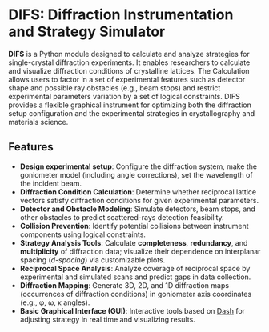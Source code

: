 # DIFS: Diffraction Instrumentation and Strategy Simulator

**DIFS** is a Python module designed to calculate and analyze strategies for single-crystal diffraction experiments. It enables researchers to calculate and visualize diffraction conditions of crystalline lattices. The Calculation allows users to factor in a set of experimental features such as detector shape and possible ray obstacles (e.g., beam stops) and restrict experimental parameters variation by a set of logical constraints. DIFS provides a flexible graphical instrument for optimizing both the diffraction setup configuration and the experimental strategies in crystallography and materials science.

## Features
- **Design experimental setup**: Configure the diffraction system, make the goniometer model (including angle corrections), set the wavelength of the incident beam.
- **Diffraction Condition Calculation**: Determine whether reciprocal lattice vectors satisfy diffraction conditions for given experimental parameters.
- **Detector and Obstacle Modeling**: Simulate detectors, beam stops, and other obstacles to predict scattered-rays detection feasibility.
- **Collision Prevention**: Identify potential collisions between instrument components using logical constraints.
- **Strategy Analysis Tools**: Calculate **completeness**, **redundancy**, and **multiplicity** of diffraction data; visualize their dependence on interplanar spacing (*d-spacing*) via customizable plots.
- **Reciprocal Space Analysis**: Analyze coverage of reciprocal space by experimental and simulated scans and predict gaps in data collection.
- **Diffraction Mapping**: Generate 3D, 2D, and 1D diffraction maps (occurrences of diffraction conditions) in goniometer axis coordinates (e.g., φ, ω, κ angles).
- **Basic Graphical Interface (GUI)**: Interactive tools based on [Dash](https://github.com/plotly/dash) for adjusting strategy in real time and visualizing results.


